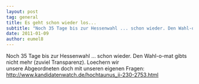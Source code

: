 ```yaml
---
layout: post
tag: general
title: Es geht schon wieder los...
subtitle: "Noch 35 Tage bis zur Hessenwahl ... schon wieder. Den Wahl-o-mat gibts nicht mehr (zuviel Transparenz). Loechern wir unsere Abgeordneten doch mit unseren eigenen Fragen: http://www.kandidatenwatch.de/hochtaunus_ii-230-2753.html"
date: 2011-01-09
author: eumel8
---
```


<p>Noch 35 Tage bis zur Hessenwahl ... schon wieder. Den Wahl-o-mat gibts nicht mehr (zuviel Transparenz). Loechern wir<br />unsere Abgeordneten doch mit unseren eigenen Fragen:<br /><a href="http://www.kandidatenwatch.de/hochtaunus_ii-230-2753.html" target="_blank">http://www.kandidatenwatch.de/hochtaunus_ii-230-2753.html</a></p>
